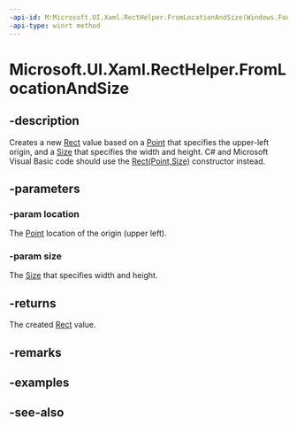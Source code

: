 ```yaml
---
-api-id: M:Microsoft.UI.Xaml.RectHelper.FromLocationAndSize(Windows.Foundation.Point,Windows.Foundation.Size)
-api-type: winrt method
---
```


<!-- Method syntax
public Windows.Foundation.Rect FromLocationAndSize(Windows.Foundation.Point location, Windows.Foundation.Size size)
-->

# Microsoft.UI.Xaml.RectHelper.FromLocationAndSize

## -description

Creates a new [Rect](/uwp/api/windows.foundation.rect) value based on a [Point](/uwp/api/windows.foundation.point) that specifies the upper-left origin, and a [Size](/uwp/api/windows.foundation.size) that specifies the width and height. C# and Microsoft Visual Basic code should use the [Rect(Point,Size)](/dotnet/api/windows.foundation.rect.-ctor?view=dotnet-uwp-10.0&preserve-view=true#Windows_Foundation_Rect__ctor_Windows_Foundation_Point_Windows_Foundation_Size_) constructor instead.

## -parameters

### -param location

The [Point](/uwp/api/windows.foundation.point) location of the origin (upper left).

### -param size

The [Size](/uwp/api/windows.foundation.size) that specifies width and height.

## -returns

The created [Rect](/uwp/api/windows.foundation.rect) value.

## -remarks

## -examples

## -see-also
